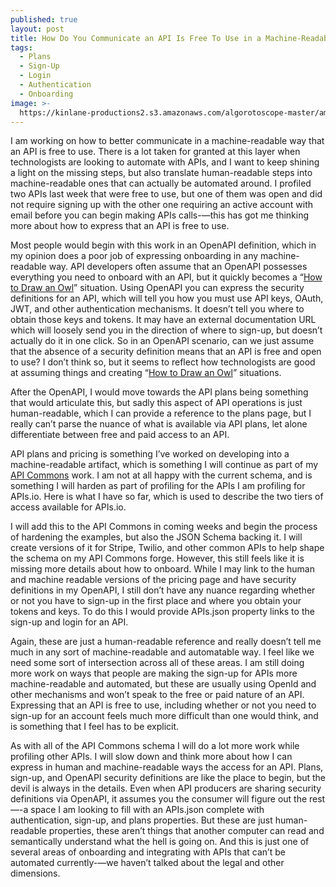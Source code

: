 ```yaml
---
published: true
layout: post
title: How Do You Communicate an API Is Free To Use in a Machine-Readable Way?
tags:
  - Plans
  - Sign-Up
  - Login
  - Authentication
  - Onboarding
image: >-
  https://kinlane-productions2.s3.amazonaws.com/algorotoscope-master/america-immigration_dumping-ground-public-market-fish.jpg
---
```

I am working on how to better communicate in a machine-readable way that an API is free to use. There is a lot taken for granted at this layer when technologists are looking to automate with APIs, and I want to keep shining a light on the missing steps, but also translate human-readable steps into machine-readable ones that can actually be automated around. I profiled two APIs last week that were free to use, but one of them was open and did not require signing up with the other one requiring an active account with email before you can begin making APIs calls-—this has got me thinking more about how to express that an API is free to use.

Most people would begin with this work in an OpenAPI definition, which in my opinion does a poor job of expressing onboarding in any machine-readable way. API developers often assume that an OpenAPI possesses everything you need to onboard with an API, but it quickly becomes a “[How to Draw an Owl](https://apievangelist.com/2023/01/21/draw-an-owl-api-edition-part-one/)” situation. Using OpenAPI you can express the security definitions for an API, which will tell you how you must use API keys, OAuth, JWT, and other authentication mechanisms. It doesn’t tell you where to obtain those keys and tokens. It may have an external documentation URL which will loosely send you in the direction of where to sign-up, but doesn’t actually do it in one click. So in an OpenAPI scenario, can we just assume that the absence of a security definition means that an API is free and open to use? I don’t think so, but it seems to reflect how technologists are good at assuming things and creating “[How to Draw an Owl](https://apievangelist.com/2023/01/21/draw-an-owl-api-edition-part-one/)” situations.

After the OpenAPI, I would move towards the API plans being something that would articulate this, but sadly this aspect of API operations is just human-readable, which I can provide a reference to the plans page, but I really can’t parse the nuance of what is available via API plans, let alone differentiate between free and paid access to an API.

<script src="https://gist.github.com/kinlane/5fb138973158e4b665256deebd71e46f.js"></script> 

API plans and pricing is something I’ve worked on developing into a machine-readable artifact, which is something I will continue as part of my [API Commons](https://apicommons.org) work. I am not at all happy with the current schema, and is something I will harden as part of profiling for the APIs I am profiling for APIs.io. Here is what I have so far, which is used to describe the two tiers of access available for APIs.io.

<script src="https://gist.github.com/kinlane/106907d44671a0a8c19c21aa26b228f2.js"></script>

I will add this to the API Commons in coming weeks and begin the process of hardening the examples, but also the JSON Schema backing it. I will create versions of it for Stripe, Twilio, and other common APIs to help shape the schema on my API Commons forge. However, this still feels like it is missing more details about how to onboard. While I may link to the human and machine readable versions of the pricing page and have security definitions in my OpenAPI, I still don’t have any nuance regarding whether or not you have to sign-up in the first place and where you obtain your tokens and keys. To do this I would provide APIs.json property links to the sign-up and login for an API.

<script src="https://gist.github.com/kinlane/3551bbe1d7471073750d48310146edc8.js"></script>

Again, these are just a human-readable reference and really doesn’t tell me much in any sort of machine-readable and automatable way. I feel like we need some sort of intersection across all of these areas. I am still doing more work on ways that people are making the sign-up for APIs more machine-readable and automated, but these are usually using OpenId and other mechanisms and won’t speak to the free or paid nature of an API. Expressing that an API is free to use, including whether or not you need to sign-up for an account feels much more difficult than one would think, and is something that I feel has to be explicit.

As with all of the API Commons schema I will do a lot more work while profiling other APIs. I will slow down and think more about how I can express in human and machine-readable ways the access for an API. Plans, sign-up, and OpenAPI security definitions are like the place to begin, but the devil is always in the details. Even when API producers are sharing security definitions via OpenAPI, it assumes you the consumer will figure out the rest—-a space I am looking to fill with an APIs.json complete with authentication, sign-up, and plans properties. But these are just human-readable properties, these aren’t things that another computer can read and semantically understand what the hell is going on. And this is just one of several areas of onboarding and integrating with APIs that can’t be automated currently-—we haven’t talked about the legal and other dimensions.